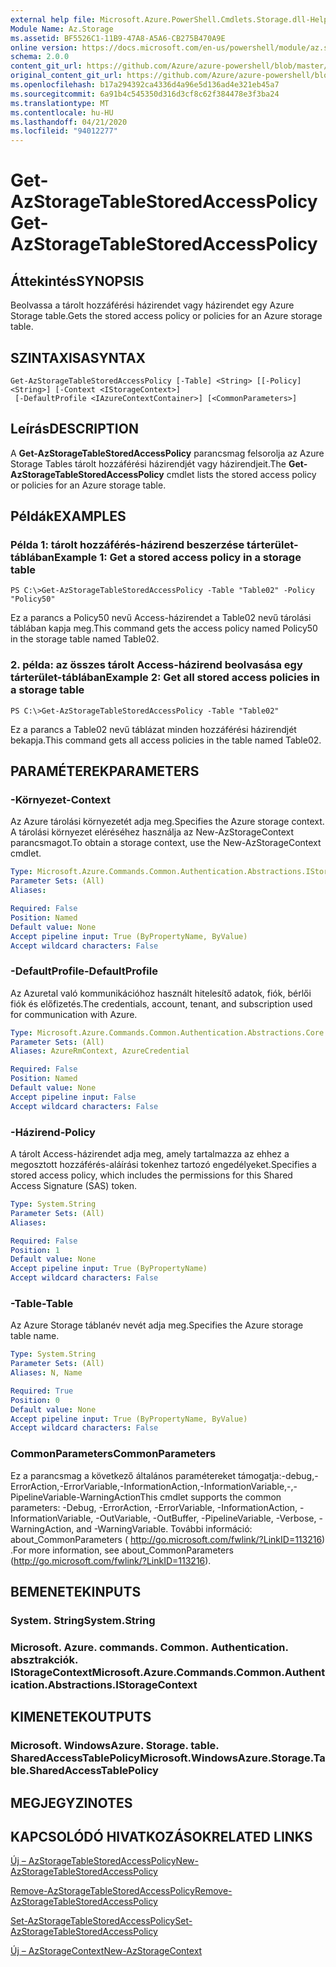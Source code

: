 ```yaml
---
external help file: Microsoft.Azure.PowerShell.Cmdlets.Storage.dll-Help.xml
Module Name: Az.Storage
ms.assetid: BF5526C1-11B9-47A8-A5A6-CB275B470A9E
online version: https://docs.microsoft.com/en-us/powershell/module/az.storage/get-azstoragetablestoredaccesspolicy
schema: 2.0.0
content_git_url: https://github.com/Azure/azure-powershell/blob/master/src/Storage/Storage.Management/help/Get-AzStorageTableStoredAccessPolicy.md
original_content_git_url: https://github.com/Azure/azure-powershell/blob/master/src/Storage/Storage.Management/help/Get-AzStorageTableStoredAccessPolicy.md
ms.openlocfilehash: b17a294392ca4336d4a96e5d136ad4e321eb45a7
ms.sourcegitcommit: 6a91b4c545350d316d3cf8c62f384478e3f3ba24
ms.translationtype: MT
ms.contentlocale: hu-HU
ms.lasthandoff: 04/21/2020
ms.locfileid: "94012277"
---
```

# <span data-ttu-id="8e3ce-101">Get-AzStorageTableStoredAccessPolicy</span><span class="sxs-lookup"><span data-stu-id="8e3ce-101">Get-AzStorageTableStoredAccessPolicy</span></span>

## <span data-ttu-id="8e3ce-102">Áttekintés</span><span class="sxs-lookup"><span data-stu-id="8e3ce-102">SYNOPSIS</span></span>
<span data-ttu-id="8e3ce-103">Beolvassa a tárolt hozzáférési házirendet vagy házirendet egy Azure Storage table.</span><span class="sxs-lookup"><span data-stu-id="8e3ce-103">Gets the stored access policy or policies for an Azure storage table.</span></span>

## <span data-ttu-id="8e3ce-104">SZINTAXISA</span><span class="sxs-lookup"><span data-stu-id="8e3ce-104">SYNTAX</span></span>

```
Get-AzStorageTableStoredAccessPolicy [-Table] <String> [[-Policy] <String>] [-Context <IStorageContext>]
 [-DefaultProfile <IAzureContextContainer>] [<CommonParameters>]
```

## <span data-ttu-id="8e3ce-105">Leírás</span><span class="sxs-lookup"><span data-stu-id="8e3ce-105">DESCRIPTION</span></span>
<span data-ttu-id="8e3ce-106">A **Get-AzStorageTableStoredAccessPolicy** parancsmag felsorolja az Azure Storage Tables tárolt hozzáférési házirendjét vagy házirendjeit.</span><span class="sxs-lookup"><span data-stu-id="8e3ce-106">The **Get-AzStorageTableStoredAccessPolicy** cmdlet lists the stored access policy or policies for an Azure storage table.</span></span>

## <span data-ttu-id="8e3ce-107">Példák</span><span class="sxs-lookup"><span data-stu-id="8e3ce-107">EXAMPLES</span></span>

### <span data-ttu-id="8e3ce-108">Példa 1: tárolt hozzáférés-házirend beszerzése tárterület-táblában</span><span class="sxs-lookup"><span data-stu-id="8e3ce-108">Example 1: Get a stored access policy in a storage table</span></span>
```
PS C:\>Get-AzStorageTableStoredAccessPolicy -Table "Table02" -Policy "Policy50"
```

<span data-ttu-id="8e3ce-109">Ez a parancs a Policy50 nevű Access-házirendet a Table02 nevű tárolási táblában kapja meg.</span><span class="sxs-lookup"><span data-stu-id="8e3ce-109">This command gets the access policy named Policy50 in the storage table named Table02.</span></span>

### <span data-ttu-id="8e3ce-110">2. példa: az összes tárolt Access-házirend beolvasása egy tárterület-táblában</span><span class="sxs-lookup"><span data-stu-id="8e3ce-110">Example 2: Get all stored access policies in a storage table</span></span>
```
PS C:\>Get-AzStorageTableStoredAccessPolicy -Table "Table02"
```

<span data-ttu-id="8e3ce-111">Ez a parancs a Table02 nevű táblázat minden hozzáférési házirendjét bekapja.</span><span class="sxs-lookup"><span data-stu-id="8e3ce-111">This command gets all access policies in the table named Table02.</span></span>

## <span data-ttu-id="8e3ce-112">PARAMÉTEREK</span><span class="sxs-lookup"><span data-stu-id="8e3ce-112">PARAMETERS</span></span>

### <span data-ttu-id="8e3ce-113">-Környezet</span><span class="sxs-lookup"><span data-stu-id="8e3ce-113">-Context</span></span>
<span data-ttu-id="8e3ce-114">Az Azure tárolási környezetét adja meg.</span><span class="sxs-lookup"><span data-stu-id="8e3ce-114">Specifies the Azure storage context.</span></span>
<span data-ttu-id="8e3ce-115">A tárolási környezet eléréséhez használja az New-AzStorageContext parancsmagot.</span><span class="sxs-lookup"><span data-stu-id="8e3ce-115">To obtain a storage context, use the New-AzStorageContext cmdlet.</span></span>

```yaml
Type: Microsoft.Azure.Commands.Common.Authentication.Abstractions.IStorageContext
Parameter Sets: (All)
Aliases:

Required: False
Position: Named
Default value: None
Accept pipeline input: True (ByPropertyName, ByValue)
Accept wildcard characters: False
```

### <span data-ttu-id="8e3ce-116">-DefaultProfile</span><span class="sxs-lookup"><span data-stu-id="8e3ce-116">-DefaultProfile</span></span>
<span data-ttu-id="8e3ce-117">Az Azuretal való kommunikációhoz használt hitelesítő adatok, fiók, bérlői fiók és előfizetés.</span><span class="sxs-lookup"><span data-stu-id="8e3ce-117">The credentials, account, tenant, and subscription used for communication with Azure.</span></span>

```yaml
Type: Microsoft.Azure.Commands.Common.Authentication.Abstractions.Core.IAzureContextContainer
Parameter Sets: (All)
Aliases: AzureRmContext, AzureCredential

Required: False
Position: Named
Default value: None
Accept pipeline input: False
Accept wildcard characters: False
```

### <span data-ttu-id="8e3ce-118">-Házirend</span><span class="sxs-lookup"><span data-stu-id="8e3ce-118">-Policy</span></span>
<span data-ttu-id="8e3ce-119">A tárolt Access-házirendet adja meg, amely tartalmazza az ehhez a megosztott hozzáférés-aláírási tokenhez tartozó engedélyeket.</span><span class="sxs-lookup"><span data-stu-id="8e3ce-119">Specifies a stored access policy, which includes the permissions for this Shared Access Signature (SAS) token.</span></span>

```yaml
Type: System.String
Parameter Sets: (All)
Aliases:

Required: False
Position: 1
Default value: None
Accept pipeline input: True (ByPropertyName)
Accept wildcard characters: False
```

### <span data-ttu-id="8e3ce-120">-Table</span><span class="sxs-lookup"><span data-stu-id="8e3ce-120">-Table</span></span>
<span data-ttu-id="8e3ce-121">Az Azure Storage táblanév nevét adja meg.</span><span class="sxs-lookup"><span data-stu-id="8e3ce-121">Specifies the Azure storage table name.</span></span>

```yaml
Type: System.String
Parameter Sets: (All)
Aliases: N, Name

Required: True
Position: 0
Default value: None
Accept pipeline input: True (ByPropertyName, ByValue)
Accept wildcard characters: False
```

### <span data-ttu-id="8e3ce-122">CommonParameters</span><span class="sxs-lookup"><span data-stu-id="8e3ce-122">CommonParameters</span></span>
<span data-ttu-id="8e3ce-123">Ez a parancsmag a következő általános paramétereket támogatja:-debug,-ErrorAction,-ErrorVariable,-InformationAction,-InformationVariable,-,-PipelineVariable-WarningAction</span><span class="sxs-lookup"><span data-stu-id="8e3ce-123">This cmdlet supports the common parameters: -Debug, -ErrorAction, -ErrorVariable, -InformationAction, -InformationVariable, -OutVariable, -OutBuffer, -PipelineVariable, -Verbose, -WarningAction, and -WarningVariable.</span></span> <span data-ttu-id="8e3ce-124">További információ: about_CommonParameters ( http://go.microsoft.com/fwlink/?LinkID=113216) .</span><span class="sxs-lookup"><span data-stu-id="8e3ce-124">For more information, see about_CommonParameters (http://go.microsoft.com/fwlink/?LinkID=113216).</span></span>

## <span data-ttu-id="8e3ce-125">BEMENETEK</span><span class="sxs-lookup"><span data-stu-id="8e3ce-125">INPUTS</span></span>

### <span data-ttu-id="8e3ce-126">System. String</span><span class="sxs-lookup"><span data-stu-id="8e3ce-126">System.String</span></span>

### <span data-ttu-id="8e3ce-127">Microsoft. Azure. commands. Common. Authentication. absztrakciók. IStorageContext</span><span class="sxs-lookup"><span data-stu-id="8e3ce-127">Microsoft.Azure.Commands.Common.Authentication.Abstractions.IStorageContext</span></span>

## <span data-ttu-id="8e3ce-128">KIMENETEK</span><span class="sxs-lookup"><span data-stu-id="8e3ce-128">OUTPUTS</span></span>

### <span data-ttu-id="8e3ce-129">Microsoft. WindowsAzure. Storage. table. SharedAccessTablePolicy</span><span class="sxs-lookup"><span data-stu-id="8e3ce-129">Microsoft.WindowsAzure.Storage.Table.SharedAccessTablePolicy</span></span>

## <span data-ttu-id="8e3ce-130">MEGJEGYZI</span><span class="sxs-lookup"><span data-stu-id="8e3ce-130">NOTES</span></span>

## <span data-ttu-id="8e3ce-131">KAPCSOLÓDÓ HIVATKOZÁSOK</span><span class="sxs-lookup"><span data-stu-id="8e3ce-131">RELATED LINKS</span></span>

[<span data-ttu-id="8e3ce-132">Új – AzStorageTableStoredAccessPolicy</span><span class="sxs-lookup"><span data-stu-id="8e3ce-132">New-AzStorageTableStoredAccessPolicy</span></span>](./New-AzStorageTableStoredAccessPolicy.md)

[<span data-ttu-id="8e3ce-133">Remove-AzStorageTableStoredAccessPolicy</span><span class="sxs-lookup"><span data-stu-id="8e3ce-133">Remove-AzStorageTableStoredAccessPolicy</span></span>](./Remove-AzStorageTableStoredAccessPolicy.md)

[<span data-ttu-id="8e3ce-134">Set-AzStorageTableStoredAccessPolicy</span><span class="sxs-lookup"><span data-stu-id="8e3ce-134">Set-AzStorageTableStoredAccessPolicy</span></span>](./Set-AzStorageTableStoredAccessPolicy.md)

[<span data-ttu-id="8e3ce-135">Új – AzStorageContext</span><span class="sxs-lookup"><span data-stu-id="8e3ce-135">New-AzStorageContext</span></span>](./New-AzStorageContext.md)


